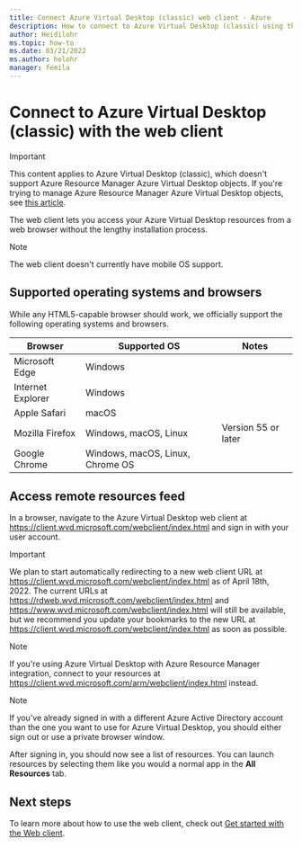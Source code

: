 ```yaml
---
title: Connect Azure Virtual Desktop (classic) web client - Azure
description: How to connect to Azure Virtual Desktop (classic) using the web client.
author: Heidilohr
ms.topic: how-to
ms.date: 03/21/2022
ms.author: helohr
manager: femila
---
```

# Connect to Azure Virtual Desktop (classic) with the web client

>[!IMPORTANT]
>This content applies to Azure Virtual Desktop (classic), which doesn't support Azure Resource Manager Azure Virtual Desktop objects. If you're trying to manage Azure Resource Manager Azure Virtual Desktop objects, see [this article](../users/connect-web.md).

The web client lets you access your Azure Virtual Desktop resources from a web browser without the lengthy installation process.

>[!NOTE]
>The web client doesn't currently have mobile OS support.

## Supported operating systems and browsers

While any HTML5-capable browser should work, we officially support the following operating systems and browsers.

| Browser           | Supported OS                     | Notes               |
|-------------------|----------------------------------|---------------------|
| Microsoft Edge    | Windows                          |                     |
| Internet Explorer | Windows                          |                     |
| Apple Safari      | macOS                            |                     |
| Mozilla Firefox   | Windows, macOS, Linux            | Version 55 or later |
| Google Chrome     | Windows, macOS, Linux, Chrome OS |                     |

## Access remote resources feed

In a browser, navigate to the Azure Virtual Desktop web client at <https://client.wvd.microsoft.com/webclient/index.html> and sign in with your user account.

>[!IMPORTANT]
>We plan to start automatically redirecting to a new web client URL at <https://client.wvd.microsoft.com/webclient/index.html> as of April 18th, 2022. The current URLs at <https://rdweb.wvd.microsoft.com/webclient/index.html> and <https://www.wvd.microsoft.com/webclient/index.html> will still be available, but we recommend you update your bookmarks to the new URL at <https://client.wvd.microsoft.com/webclient/index.html> as soon as possible.

>[!NOTE]
>If you're using Azure Virtual Desktop with Azure Resource Manager integration, connect to your resources at <https://client.wvd.microsoft.com/arm/webclient/index.html> instead.

>[!NOTE]
>If you've already signed in with a different Azure Active Directory account than the one you want to use for Azure Virtual Desktop, you should either sign out or use a private browser window.

After signing in, you should now see a list of resources. You can launch resources by selecting them like you would a normal app in the **All Resources** tab.

## Next steps

To learn more about how to use the web client, check out [Get started with the Web client](/windows-server/remote/remote-desktop-services/clients/remote-desktop-web-client).
